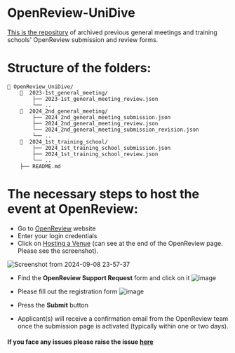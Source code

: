 # OpenReview-UniDive

[This is the repository](https://github.com/UniDive/OpenReview_UniDive) of archived previous general meetings and training schools' OpenReview submission and review forms. 



# Structure of the folders:
```
📂 OpenReview_UniDive/
    📂  2023-1st_general_meeting/
        ├── 2023-1st_general_meeting_review.json
        └── ..
    📂  2024_2nd_general_meeting/
        ├── 2024_2nd_general_meeting_submission.json
        ├── 2024_2nd_general_meeting_review.json
        └── 2024_2nd_general_meeting_submission_revision.json
        └── ..        
    📂  2024_1st_training_school/
        ├── 2024_1st_training_school_submission.json
        ├── 2024_1st_training_school_review.json
        └── ..
    ├── README.md
```
# The necessary steps to host the event at OpenReview:

- Go to [OpenReview](https://openreview.net/) website
- Enter your login credentials
- Click on [Hosting a Venue](https://openreview.net/group?id=OpenReview.net/Support) (can see at the end of the OpenReview page. Please see the screenshot).
  
![Screenshot from 2024-09-08 23-57-37](https://github.com/user-attachments/assets/43a0146d-922a-40dc-b787-ef75f4cf3af2)

- Find the __OpenReview Support Request__ form and click on it
  ![image](https://github.com/user-attachments/assets/894f0b2f-e4f3-4c9f-bacd-12dc08a6e242)

- Please fill out the registration form
 ![image](https://github.com/user-attachments/assets/94277535-b87f-40c6-b8d2-e2a7e0749fd2)
- Press the __Submit__ button
- Applicant(s) will receive a confirmation email from the OpenReview team once the submission page is activated (typically within one or two days).

#### If you face any issues please raise the issue [here](https://github.com/UniDive/OpenReview_UniDive/issues)
